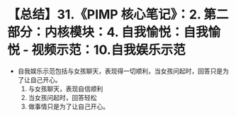 # 【总结】31.《PIMP 核心笔记》：2. 第二部分：内核模块：4. 自我愉悦：自我愉悦 - 视频示范：10.自我娱乐示范

-   自我娱乐示范包括与女孩聊天，表现得一切顺利，当女孩问起时，回答只是为了让自己开心。
    1.  与女孩聊天，表现自信顺利
    2.  当女孩问起时，回答轻松
    3.  做事情只是为了让自己开心。